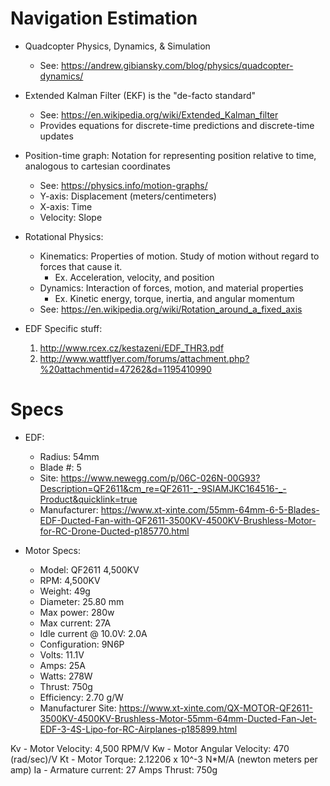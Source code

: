 Navigation Estimation
========================

- Quadcopter Physics, Dynamics, & Simulation
    - See: https://andrew.gibiansky.com/blog/physics/quadcopter-dynamics/

- Extended Kalman Filter (EKF) is the "de-facto standard"
    - See: https://en.wikipedia.org/wiki/Extended_Kalman_filter
    - Provides equations for discrete-time predictions and discrete-time updates


- Position-time graph: Notation for representing position relative to time, analogous to cartesian coordinates
    - See: https://physics.info/motion-graphs/
    - Y-axis: Displacement (meters/centimeters)
    - X-axis: Time
    - Velocity: Slope

- Rotational Physics: 
    - Kinematics: Properties of motion.  Study of motion without regard to forces that cause it.
        - Ex. Acceleration, velocity, and position
    - Dynamics: Interaction of forces, motion, and material properties
        - Ex. Kinetic energy, torque, inertia, and angular momentum 
    - See: https://en.wikipedia.org/wiki/Rotation_around_a_fixed_axis

- EDF Specific stuff:
    1. http://www.rcex.cz/kestazeni/EDF_THR3.pdf
    2.  http://www.wattflyer.com/forums/attachment.php?%20attachmentid=47262&d=1195410990
    


Specs
==========

- EDF:
    - Radius: 54mm
    - Blade #: 5
    - Site: https://www.newegg.com/p/06C-026N-00G93?Description=QF2611&cm_re=QF2611-_-9SIAMJKC164516-_-Product&quicklink=true
    - Manufacturer: https://www.xt-xinte.com/55mm-64mm-6-5-Blades-EDF-Ducted-Fan-with-QF2611-3500KV-4500KV-Brushless-Motor-for-RC-Drone-Ducted-p185770.html

- Motor Specs:
    - Model: QF2611 4,500KV
    - RPM: 4,500KV
    - Weight: 49g
    - Diameter: 25.80 mm
    - Max power: 280w
    - Max current: 27A
    - Idle current @ 10.0V: 2.0A
    - Configuration: 9N6P
    - Volts: 11.1V
    - Amps: 25A
    - Watts: 278W
    - Thrust: 750g
    - Efficiency: 2.70 g/W
    - Manufacturer Site: https://www.xt-xinte.com/QX-MOTOR-QF2611-3500KV-4500KV-Brushless-Motor-55mm-64mm-Ducted-Fan-Jet-EDF-3-4S-Lipo-for-RC-Airplanes-p185899.html


Kv - Motor Velocity: 4,500 RPM/V
Kw - Motor Angular Velocity: 470 (rad/sec)/V
Kt - Motor Torque: 2.12206 x 10^-3 N*M/A (newton meters per amp)
Ia - Armature current: 27 Amps
Thrust: 750g


